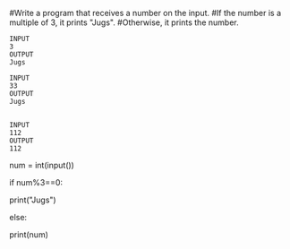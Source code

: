 #Write a program that receives a number on the input.
#If the number is a multiple of 3, it prints "Jugs". 
#Otherwise, it prints the number.
```
INPUT 
3 
OUTPUT
Jugs

INPUT 
33
OUTPUT
Jugs


INPUT 
112
OUTPUT
112
```
num = int(input())

if num%3==0:
  
  print("Jugs")

else:
 
 print(num)
